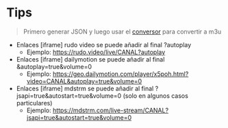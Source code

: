 # Tips

> Primero generar JSON y luego usar el [conversor](index-old.html) para convertir a m3u

- Enlaces [iframe] rudo video se puede añadir al final ?autoplay
    - Ejemplo: <https://rudo.video/live/CANAL?autoplay>
- Enlaces [iframe] dailymotion se puede añadir al final &autoplay=true&volume=0
    - Ejemplo: <https://geo.dailymotion.com/player/x5poh.html?video=CANAL&autoplay=true&volume=0>
- Enlaces [iframe] mdstrm se puede añadir al final ?jsapi=true&autostart=true&volume=0 (solo en algunos casos particulares)
    - Ejemplo: <https://mdstrm.com/live-stream/CANAL?jsapi=true&autostart=true&volume=0>
